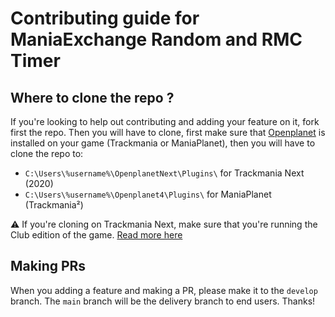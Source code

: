 # Contributing guide for ManiaExchange Random and RMC Timer

## Where to clone the repo ?

If you're looking to help out contributing and adding your feature on it, fork first the repo. Then you will have to clone, first make sure that [Openplanet](https://openplanet.nl) is installed on your game (Trackmania or ManiaPlanet), then you will have to clone the repo to:

- `C:\Users\%username%\OpenplanetNext\Plugins\` for Trackmania Next (2020)
- `C:\Users\%username%\Openplanet4\Plugins\` for ManiaPlanet (Trackmania²)

⚠ If you're cloning on Trackmania Next, make sure that you're running the Club edition of the game. [Read more here](https://openplanet.nl/next/club)

## Making PRs

When you adding a feature and making a PR, please make it to the `develop` branch. The `main` branch will be the delivery branch to end users. Thanks!
